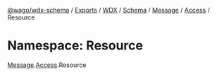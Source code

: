 [@wago/wdx-schema](../README.md) / [Exports](../modules.md) / [WDX](WDX.md) / [Schema](WDX.Schema.md) / [Message](WDX.Schema.Message.md) / [Access](WDX.Schema.Message.Access.md) / Resource

# Namespace: Resource

[Message](WDX.Schema.Message.md).[Access](WDX.Schema.Message.Access.md).Resource
